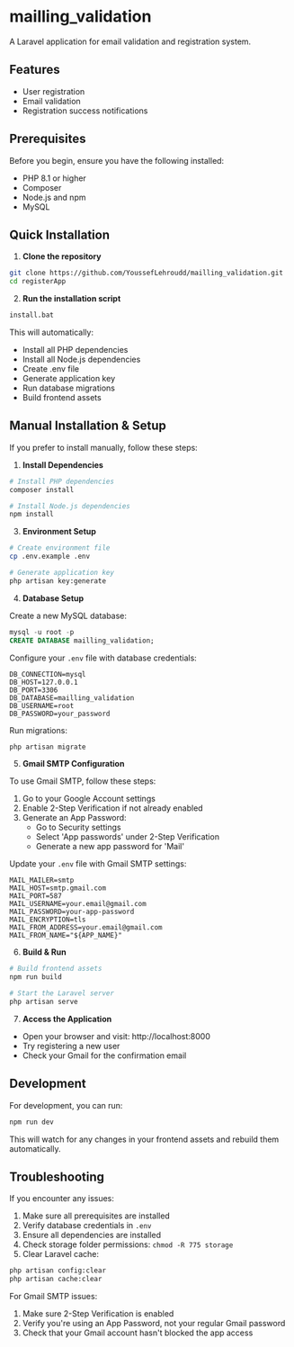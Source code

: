 # mailling_validation

A Laravel application for email validation and registration system.

## Features
- User registration
- Email validation
- Registration success notifications

## Prerequisites

Before you begin, ensure you have the following installed:
- PHP 8.1 or higher
- Composer
- Node.js and npm
- MySQL

## Quick Installation

1. **Clone the repository**
```bash
git clone https://github.com/YoussefLehroudd/mailling_validation.git
cd registerApp
```

2. **Run the installation script**
```bash
install.bat
```
This will automatically:
- Install all PHP dependencies
- Install all Node.js dependencies
- Create .env file
- Generate application key
- Run database migrations
- Build frontend assets

## Manual Installation & Setup

If you prefer to install manually, follow these steps:

1. **Install Dependencies**
```bash
# Install PHP dependencies
composer install

# Install Node.js dependencies
npm install
```

3. **Environment Setup**
```bash
# Create environment file
cp .env.example .env

# Generate application key
php artisan key:generate
```

4. **Database Setup**

Create a new MySQL database:
```sql
mysql -u root -p
CREATE DATABASE mailling_validation;
```

Configure your `.env` file with database credentials:
```
DB_CONNECTION=mysql
DB_HOST=127.0.0.1
DB_PORT=3306
DB_DATABASE=mailling_validation
DB_USERNAME=root
DB_PASSWORD=your_password
```

Run migrations:
```bash
php artisan migrate
```

5. **Gmail SMTP Configuration**

To use Gmail SMTP, follow these steps:
1. Go to your Google Account settings
2. Enable 2-Step Verification if not already enabled
3. Generate an App Password:
   - Go to Security settings
   - Select 'App passwords' under 2-Step Verification
   - Generate a new app password for 'Mail'

Update your `.env` file with Gmail SMTP settings:
```
MAIL_MAILER=smtp
MAIL_HOST=smtp.gmail.com
MAIL_PORT=587
MAIL_USERNAME=your.email@gmail.com
MAIL_PASSWORD=your-app-password
MAIL_ENCRYPTION=tls
MAIL_FROM_ADDRESS=your.email@gmail.com
MAIL_FROM_NAME="${APP_NAME}"
```

6. **Build & Run**
```bash
# Build frontend assets
npm run build

# Start the Laravel server
php artisan serve
```

7. **Access the Application**
- Open your browser and visit: http://localhost:8000
- Try registering a new user
- Check your Gmail for the confirmation email

## Development

For development, you can run:
```bash
npm run dev
```
This will watch for any changes in your frontend assets and rebuild them automatically.

## Troubleshooting

If you encounter any issues:
1. Make sure all prerequisites are installed
2. Verify database credentials in `.env`
3. Ensure all dependencies are installed
4. Check storage folder permissions: `chmod -R 775 storage`
5. Clear Laravel cache:
```bash
php artisan config:clear
php artisan cache:clear
```

For Gmail SMTP issues:
1. Make sure 2-Step Verification is enabled
2. Verify you're using an App Password, not your regular Gmail password
3. Check that your Gmail account hasn't blocked the app access

